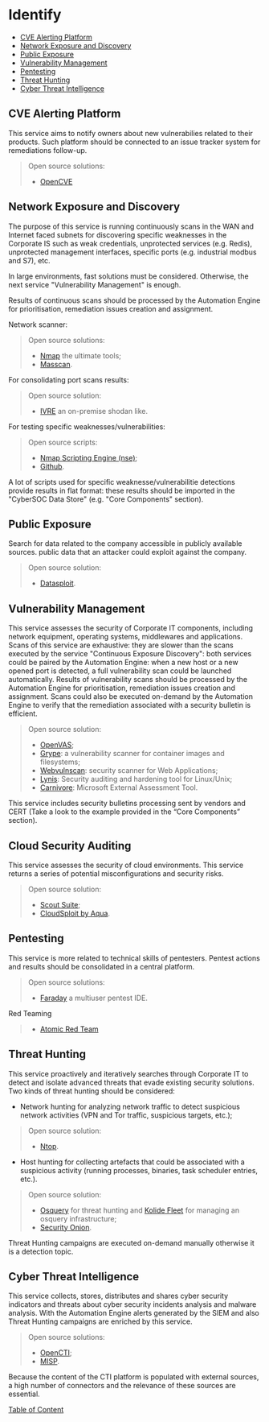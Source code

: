 # Identify
* [CVE Alerting Platform](#cve-alerting-platform)
* [Network Exposure and Discovery](#network-exposure-and-discovery)
* [Public Exposure](#public-exposure)
* [Vulnerability Management](#vulnerability-management)
* [Pentesting](#pentesting)
* [Threat Hunting](#threat-hunting)
* [Cyber Threat Intelligence](#cyber-threat-intelligence)

## CVE Alerting Platform
This service aims to notify owners about new vulnerabilies related to their products. Such platform should be connected to an issue tracker system for remediations follow-up.

> Open source solutions:
> - [OpenCVE](https://www.opencve.io/)

## Network Exposure and Discovery
The purpose of this service is running continuously scans in the WAN and Internet faced subnets for discovering specific weaknesses in the Corporate IS such as weak credentials, unprotected services (e.g. Redis), unprotected management interfaces, specific ports (e.g. industrial modbus and S7), etc.

In large environments, fast solutions must be considered. Otherwise, the next service "Vulnerability Management" is enough.

Results of continuous scans should be processed by the Automation Engine for prioritisation, remediation issues creation and assignment.

Network scanner:
> Open source solutions: 
> - [Nmap](https://nmap.org/) the ultimate tools;
> - [Masscan](https://github.com/robertdavidgraham/masscan).

For consolidating port scans results:
> Open source solution:
> - [IVRE](https://github.com/cea-sec/ivre) an on-premise shodan like.

For testing specific weaknesses/vulnerabilities:
> Open source scripts: 
> - [Nmap Scripting Engine (nse)](https://nmap.org/book/nse.html);
> - [Github](https://github.com/).

A lot of scripts used for specific weaknesse/vulnerabilitie detections provide results in flat format: these results should be imported in the "CyberSOC Data Store" (e.g. "Core Components" section).

## Public Exposure
Search for data related to the company accessible in publicly available sources. public data that an attacker could exploit against the company.
> Open source solution:
> - [Datasploit](https://github.com/DataSploit/datasploit/).

## Vulnerability Management
This service assesses the security of Corporate IT components, including network equipment, operating systems, middlewares and applications.
Scans of this service are exhaustive: they are slower than the scans executed by the service "Continuous Exposure Discovery": both services could be paired by the Automation Engine: when a new host or a new opened port is detected, a full vulnerability scan could be launched automatically.
Results of vulnerability scans should be processed by the Automation Engine for prioritisation, remediation issues creation and assignment.
Scans could also be executed on-demand by the Automation Engine to verify that the remediation associated with a security bulletin is efficient. 

> Open source solution: 
> - [OpenVAS](https://www.openvas.org/);
> - [Grype](https://github.com/anchore/grype): a vulnerability scanner for container images and filesystems;
> - [Webvulnscan](https://github.com/hhucn/webvulnscan): security scanner for Web Applications;
> - [Lynis](https://cisofy.com/lynis/): Security auditing and hardening tool for Linux/Unix;
> - [Carnivore](https://github.com/nccgroup/Carnivore): Microsoft External Assessment Tool.

This service includes security bulletins processing sent by vendors and CERT (Take a look to the example provided in the “Core Components” section).

## Cloud Security Auditing
This service assesses the security of cloud environments. This service returns a series of potential misconfigurations and security risks.

> Open source solution: 
> - [Scout Suite](https://github.com/nccgroup/ScoutSuite);
> - [CloudSploit by Aqua](https://github.com/aquasecurity/cloudsploit).

## Pentesting
This service is more related to technical skills of pentesters.
Pentest actions and results should be consolidated in a central platform.
> Open source solutions: 
> - [Faraday](https://github.com/infobyte/faraday) a multiuser pentest IDE.

Red Teaming
> - [Atomic Red Team](https://github.com/redcanaryco/atomic-red-team)

## Threat Hunting
This service proactively and iteratively searches through Corporate IT to detect and isolate advanced threats that evade existing security solutions.
Two kinds of threat hunting should be considered:
- Network hunting for analyzing network traffic to detect suspicious network activities (VPN and Tor traffic, suspicious targets, etc.);
> Open source solution: 
> - [Ntop](https://www.ntop.org/).

- Host hunting for collecting artefacts that could be associated with a suspicious activity (running processes, binaries, task scheduler entries, etc.).
> Open source solution:
> - [Osquery](https://osquery.io/) for threat hunting and [Kolide Fleet](https://github.com/kolide/fleet) for managing an osquery infrastructure;
> - [Security Onion](https://securityonionsolutions.com/software).

Threat Hunting campaigns are executed on-demand manually otherwise it is a detection topic.

## Cyber Threat Intelligence
This service collects, stores, distributes and shares cyber security indicators and threats about cyber security incidents analysis and malware analysis.
With the Automation Engine alerts generated by the SIEM and also Threat Hunting campaigns are enriched by this service.

> Open source solutions:
> - [OpenCTI](https://github.com/OpenCTI-Platform/opencti);
> - [MISP](https://www.misp-project.org/).

Because the content of the CTI platform is populated with external sources, a high number of connectors and the relevance of these sources are essential.

[Table of Content](https://github.com/skhemissa/Open-Source-CyberSOC#table-of-content)
